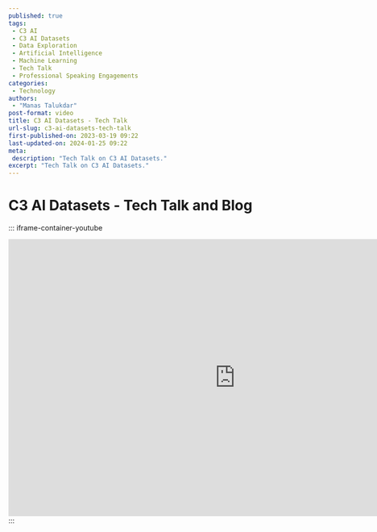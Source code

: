 ```yaml
---
published: true
tags:
 - C3 AI
 - C3 AI Datasets
 - Data Exploration
 - Artificial Intelligence
 - Machine Learning
 - Tech Talk
 - Professional Speaking Engagements
categories:
 - Technology
authors:
 - "Manas Talukdar"
post-format: video
title: C3 AI Datasets - Tech Talk
url-slug: c3-ai-datasets-tech-talk
first-published-on: 2023-03-19 09:22
last-updated-on: 2024-01-25 09:22
meta:
 description: "Tech Talk on C3 AI Datasets."
excerpt: "Tech Talk on C3 AI Datasets."
---
```


# C3 AI Datasets - Tech Talk and Blog

::: iframe-container-youtube
<iframe width="900" height="550" frameborder=0 src="https://www.youtube.com/embed/xTSUrnj9rx8?si=aP8q78ldwmgucM8b" allow="accelerometer; autoplay; clipboard-write; encrypted-media; gyroscope; picture-in-picture; web-share; fullscreen"></iframe>
:::
